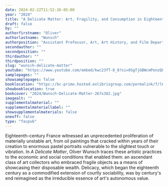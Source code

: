 ```yaml
---
date: 2024-02-22T11:52:26-05:00
year: "2024"
title: "A Delicate Matter: Art, Fragility, and Consumption in Eighteenth-Century France"
draft: false
by: ""
authorfirstname: "Oliver"
authorlastname: "Wunsch"
authorposition: "Assistant Professor, Art, Art History, and Film Department"
secondauthor: ""
secondposition: ""
thirdauthor: ""
thirdposition: ""
slug: "wunsch-delicate-matter"
youtube: "https://www.youtube.com/embed/kwc23fT-D_8?si=0SgTjGBWcmPenzQL"
samplepages: ""
showsamplepages: false
booklocation: "https://bc-primo.hosted.exlibrisgroup.com/permalink/f/l6ucgu/ALMA-BC21601376450001021"
showbooklocation: true
bookcover: "2024/Wunsch-Delicate-Matter-267x382.jpg"
imagealt: ""
supplementalmaterial: ""
supplementalmateriallabel: ""
showsupplementalmaterials: false
oneoff: false
type: "facpub"
---
```


Eighteenth-century France witnessed an unprecedented proliferation of materially unstable art, from oil paintings that cracked within years of their creation to enormous pastel portraits vulnerable to the slightest touch or vibration. In <em>A Delicate Matter</em>, Oliver Wunsch traces these artistic practices to the economic and social conditions that enabled them: an ascendant class of art collectors who embraced fragile objects as a means of showcasing their disposable wealth.
Delicacy, which began the eighteenth century as a commodified extension of courtly sociability, was by century's end reimagined as the irreducible essence of art's autonomous value.